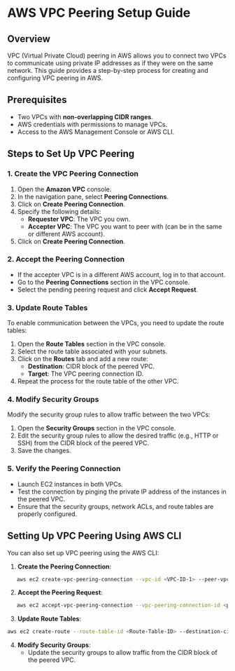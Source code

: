 # AWS VPC Peering Setup Guide

## Overview
VPC (Virtual Private Cloud) peering in AWS allows you to connect two VPCs to communicate using private IP addresses as if they were on the same network. This guide provides a step-by-step process for creating and configuring VPC peering in AWS.

## Prerequisites
- Two VPCs with **non-overlapping CIDR ranges**.
- AWS credentials with permissions to manage VPCs.
- Access to the AWS Management Console or AWS CLI.

## Steps to Set Up VPC Peering

### 1. Create the VPC Peering Connection
1. Open the **Amazon VPC** console.
2. In the navigation pane, select **Peering Connections**.
3. Click on **Create Peering Connection**.
4. Specify the following details:
   - **Requester VPC**: The VPC you own.
   - **Accepter VPC**: The VPC you want to peer with (can be in the same or different AWS account).
5. Click on **Create Peering Connection**.

### 2. Accept the Peering Connection
- If the accepter VPC is in a different AWS account, log in to that account.
- Go to the **Peering Connections** section in the VPC console.
- Select the pending peering request and click **Accept Request**.

### 3. Update Route Tables
To enable communication between the VPCs, you need to update the route tables:
1. Open the **Route Tables** section in the VPC console.
2. Select the route table associated with your subnets.
3. Click on the **Routes** tab and add a new route:
   - **Destination**: CIDR block of the peered VPC.
   - **Target**: The VPC peering connection ID.
4. Repeat the process for the route table of the other VPC.

### 4. Modify Security Groups
Modify the security group rules to allow traffic between the two VPCs:
1. Open the **Security Groups** section in the VPC console.
2. Edit the security group rules to allow the desired traffic (e.g., HTTP or SSH) from the CIDR block of the peered VPC.
3. Save the changes.

### 5. Verify the Peering Connection
- Launch EC2 instances in both VPCs.
- Test the connection by pinging the private IP address of the instances in the peered VPC.
- Ensure that the security groups, network ACLs, and route tables are properly configured.

## Setting Up VPC Peering Using AWS CLI

You can also set up VPC peering using the AWS CLI:

1. **Create the Peering Connection**:
```bash
   aws ec2 create-vpc-peering-connection --vpc-id <VPC-ID-1> --peer-vpc-id <VPC-ID-2> --peer-region <region> --peer-owner-id <AWS-Account-ID>
```
2. **Accept the Peering Request**:
``` bash
   aws ec2 accept-vpc-peering-connection --vpc-peering-connection-id <peering-connection-id>
```
3. **Update Route Tables**:
```bash
aws ec2 create-route --route-table-id <Route-Table-ID> --destination-cidr-block <CIDR-of-peered-VPC> --vpc-peering-connection-id <peering-connection-id>
```
4. **Modify Security Groups**:
    * Update the security groups to allow traffic from the CIDR block of the peered VPC.